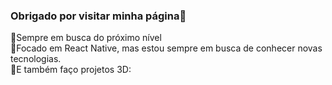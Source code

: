 



<h3>Obrigado por visitar minha página👋</h3>


🚀Sempre em busca do próximo nível</br>
🔭Focado em React Native, mas estou sempre em busca de conhecer novas tecnologias.</br>
🎨E também faço projetos 3D:





